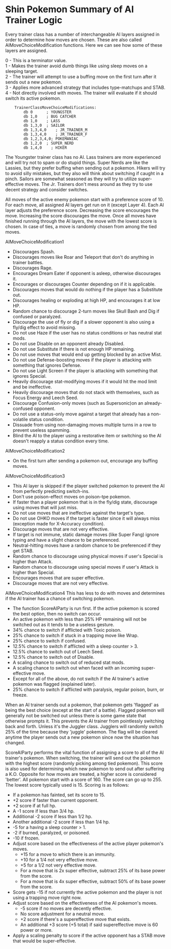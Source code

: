 
# Shin Pokemon Summary of AI Trainer Logic


Every trainer class has a number of interchangeable AI layers assigned in order to determine how moves are chosen.
These are also called AIMoveChoiceModification functions.
Here we can see how some of these layers are assigned.

0 - This is a terminator value.  
1 - Makes the trainer avoid dumb things like using sleep moves on a sleeping target.  
2 - The trainer will attempt to use a buffing move on the first turn after it sends out a new pokemon.  
3 - Applies more advanced strategy that includes type-matchups and STAB.  
4 - Not directly involved with moves. The trainer will evaluate if it should switch its active pokemon.  

		TrainerClassMoveChoiceModifications:
			db 0      ; YOUNGSTER
			db 1,0    ; BUG CATCHER
			db 1,0    ; LASS
			db 1,3,0  ; SAILOR
			db 1,3,4,0    ; JR_TRAINER_M
			db 1,3,4,0    ; JR_TRAINER_F
			db 1,2,3,4,0; POKEMANIAC
			db 1,2,0  ; SUPER_NERD
			db 1,4,0    ; HIKER

The Youngster trainer class has no AI. 
Lass trainers are more experienced and will try not to spam or do stupid things.
Super Nerds are like the Lassies, but they prefer buffing when sending out a pokemon.
Hikers will try to avoid silly mistakes, but they also will think about switching if caught in a pinch.
Sailors are somewhat seasoned as they will try to utilize super-effective moves.
The Jr. Trainers don't mess around as they try to use decent strategy and consider switches.

All moves of the active enemy pokemon start with a preference score of 10.
For each move, all assigned AI layers get run on it (except Layer 4). Each AI layer adjusts the preference score.
Decreasing the score encourages the move.
Increasing the score discourages the move.
Once all moves have finished running through the AI layers, the move with the lowest score is chosen.
In case of ties, a move is randomly chosen from among the tied moves.

AIMoveChoiceModification1
- Discourages Spash.
- Discourages moves like Roar and Teleport that don't do anything in trainer battles.
- Discourages Rage.
- Encourages Dream Eater if opponent is asleep, otherwise discourages it.
- Encourages or discourages Counter depending on if it is applicable.
- Discourages moves that would do nothing if the player has a Substitute out.
- Discourages healing or exploding at high HP, and encourages it at low HP.
- Random chance to discourage 2-turn moves like Skull Bash and Dig if confused or paralyzed.
- Discourage the use of fly or dig if a slower opponent is also using a fly/dig effect to avoid missing.
- Do not use Haze if the user has no status conditions or has neutral stat mods.
- Do not use Disable on an opponent already Disabled.
- Do not use Substitute if there is not enough HP remaining.
- Do not use moves that would end up getting blocked by an active Mist.
- Do not use Defense-boosting moves if the player is attacking with something that ignores Defense.
- Do not use Light Screen if the player is attacking with something that ignores Special.
- Heavily discourage stat-modifying moves if it would hit the mod limit and be ineffective.
- Heavily discourage moves that do not stack with themselves, such as Focus Energy and Leech Seed.
- Discourage Confusion-only moves (such as Supersonic)on an already-confused opponent.
- Do not use a status-only move against a target that already has a non-volatile status condition.
- Dissuade from using non-damaging moves multiple turns in a row to prevent useless spamming.
- Blind the AI to the player using a restorative item or switching so the AI doesn't reapply a status condition every time.

AIMoveChoiceModification2
- On the first turn after sending a pokemon out, encourage any buffing moves.

AIMoveChoiceModification3
- This AI layer is skipped if the player switched pokemon to prevent the AI from perfectly predicting switch-ins.
- Don't use poison-effect moves on poison-tpe pokemon.
- If faster than a player pokemon that is in the fly/dig state, discourage using moves that will just miss.
- Do not use moves that are ineffective against the target's type.
- Do not use OHKO moves if the target is faster since it will always miss (exception made for X-Accuracy condition).
- Discourage moves that are not very effective.
- If target is not immune, static damage moves (like Super Fang) ignore typing and have a slight chance to be preferenced.
- Neutral-hitting moves have a random chance to be preferenced if they get STAB.
- Random chance to discourage using physical moves if user's Special is higher than Attack.
- Random chance to discourage using special moves if user's Attack is higher than Special.
- Encourages moves that are super effective.
- Discourage moves that are not very effective.

AIMoveChoiceModification4
This has less to do with moves and determines if the AI trainer has a chance of switching pokemon.
- The function ScoreAIParty is run first. If the active pokemon is scored the best option, then no switch can occur.
- An active pokemon with less than 25% HP remaining will not be switched out as it tends to be a useless gesture.
- 34% chance to switch if afflicted with Toxic poison.
- 25% chance to switch if stuck in a trapping move like Wrap.
- 25% chance to switch if confused.
- 12.5% chance to switch if afflicted with a sleep counter > 3.
- 12.5% chance to switch out of Leech Seed.
- 12.5% chance to switch out of Disable.
- A scaling chance to switch out of reduced stat mods.
- A scaling chance to switch out when faced with an incoming super-effective move.
- Except for all of the above, do not switch if the AI trainer's active pokemon was flagged (explained later).
- 25% chance to switch if afflicted with paralysis, regular poison, burn, or freeze.

When an AI trainer sends out a pokemon, that pokemon gets 'flagged' as being the best choice (except at the start of a battle).
Flagged pokemon will generally not be switched out unless there is some game state that otherwise prompts it.
This prevents the AI trainer from pointlessly switching back and forth.
Unless it's the Juggler class. Jugglers will randomly switch 25% of the time because they 'juggle' pokemon.
The flag will be cleared anytime the player sends out a new pokemon since now the situation has changed.

ScoreAIParty performs the vital function of assigning a score to all of the AI trainer's pokemon.
When switching, the trainer will send out the pokemon with the highest score (randomly picking among tied pokemon).
This score is also used for determining which new pokemon to send out after suffering a K.O.
Opposite for how moves are treated, a higher score is considered 'better'.
All pokemon start with a score of 160. The score can go up to 255. The lowest score typically used is 15.
Scoring is as follows:
- If a pokemon has fainted, set its score to 15.
- +2 score if faster than current opponent.
- +2 score if at full hp.
- A -1 score if less than 3/4 hp.
- Additional -2 score if less than 1/2 hp.
- Another additional -2 score if less than 1/4 hp.
- -5 for a having a sleep counter > 1.
- -2 if burned, paralyzed, or poisoned.
- -10 if frozen.
- Adjust score based on the effectiveness of the active player pokemon's moves.
  - +15 for a move to which there is an immunity.
  - +10 for a 1/4 not very effective move.
  - +5 for a 1/2 not very effective move.
  - For a move that is 2x super effective, subtract 25% of its base power from the score.
  - For a move that is 4x super effective, subtract 50% of its base power from the score.
- Score gets -15 if not currently the active pokemon and the player is not using a trapping move right now.
- Adjust score based on the effectiveness of the AI pokemon's moves.
  - -5 score if no moves are decently effective.
  - No score adjustment for a neutral move.
  - +2 score if there's a supereffective move that exists.
  - An additional +3 score (+5 total) if said supereffective move is 60 power or more.
- Apply a scaling penalty to score if the active opponent has a STAB move that would be super-effective.
